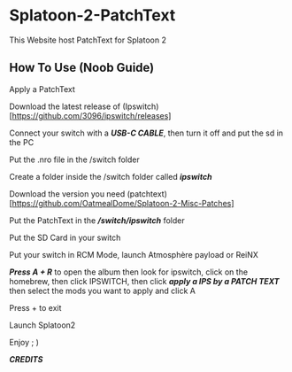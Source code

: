 # Splatoon-2-PatchText
This Website host PatchText for Splatoon 2

## How To Use (Noob Guide)

Apply a PatchText

Download the latest release of (Ipswitch)[https://github.com/3096/ipswitch/releases]

Connect your switch with a ***USB-C CABLE***, then turn it off and put the sd in the PC 

Put the .nro file in the /switch folder

Create a folder inside the /switch folder called ***ipswitch*** 

Download the version you need (patchtext)[https://github.com/OatmealDome/Splatoon-2-Misc-Patches]

Put the PatchText in the ***/switch/ipswitch*** folder

Put the SD Card in your switch 

Put your switch in RCM Mode, launch Atmosphère payload or ReiNX

***Press A + R*** to open the album then look for ipswitch, click on the homebrew, then click IPSWITCH, then click ***apply a IPS by a PATCH TEXT*** then select the mods you want to apply and click A

Press + to exit

Launch Splatoon2

Enjoy ; )


***CREDITS***



 
